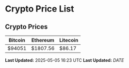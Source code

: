 # Crypto Price List

## Crypto Prices
| Bitcoin | Ethereum | Litecoin |
| ------- | -------- | -------- |
| $94051 | $1807.56 | $86.17 |
**Last Updated:** 2025-05-05 16:23 UTC
**Last Updated:** $DATE$

